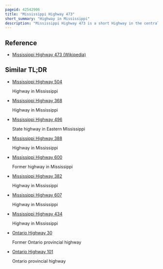 ```yaml
---
pageid: 42542906
title: "Mississippi Highway 473"
short_summary: "Highway in Mississippi"
description: "Mississippi Highway 473 is a short Highway in the central Mississippi. Its southern Terminus is at the County Line of Hindscopiah. The Route travels north to terry and turns west. Ms 473 Enters Terry, and ends at Interstate 55 and U. S. Route 51. The Route was designated from the Ms 27 to the us 51 in 1957. In 1967 Ms 473 was removed from the State Highway System. It was restored into the System in 1995, from the County Line to I-55/Us 51."
---
```


## Reference

- [Mississippi Highway 473 (Wikipedia)](https://en.wikipedia.org/?curid=42542906)

## Similar TL;DR

- [Mississippi Highway 504](/tldr/en/mississippi-highway-504)

  Highway in Mississippi

- [Mississippi Highway 368](/tldr/en/mississippi-highway-368)

  Highway in Mississippi

- [Mississippi Highway 496](/tldr/en/mississippi-highway-496)

  State highway in Eastern Mississippi

- [Mississippi Highway 388](/tldr/en/mississippi-highway-388)

  Highway in Mississippi

- [Mississippi Highway 600](/tldr/en/mississippi-highway-600)

  Former highway in Mississippi

- [Mississippi Highway 382](/tldr/en/mississippi-highway-382)

  Highway in Mississippi

- [Mississippi Highway 607](/tldr/en/mississippi-highway-607)

  Highway in Mississippi

- [Mississippi Highway 434](/tldr/en/mississippi-highway-434)

  Highway in Mississippi

- [Ontario Highway 30](/tldr/en/ontario-highway-30)

  Former Ontario provincial highway

- [Ontario Highway 101](/tldr/en/ontario-highway-101)

  Ontario provincial highway
